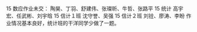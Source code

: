 15 数应作业未交：
陶昊、丁羽、舒建伟、张璨昕、牛哲、张路平
15 统计
高宇宏、任武彬、刘宇晗
15 信计１班
沈守誉、吴强
15 信计２班
刘铨、廖涛、李盼
作业情况基本良好，统计班的干洋同学少做了一题。
